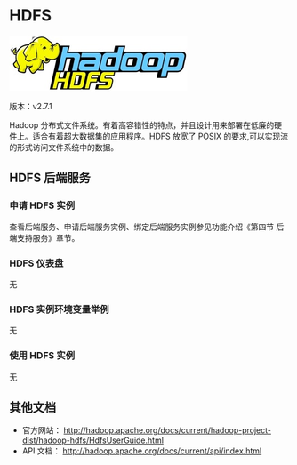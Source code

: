 # HDFS

![](img/HDFS.jpeg) 

版本：v2.7.1

Hadoop 分布式文件系统。有着高容错性的特点，并且设计用来部署在低廉的硬件上。适合有着超大数据集的应用程序。HDFS 放宽了 POSIX 的要求,可以实现流的形式访问文件系统中的数据。

## HDFS 后端服务

### 申请 HDFS 实例

查看后端服务、申请后端服务实例、绑定后端服务实例参见功能介绍《第四节 后端支持服务》章节。

### HDFS 仪表盘

无

### HDFS 实例环境变量举例

无

### 使用 HDFS 实例

无

## 其他文档

- 官方网站： http://hadoop.apache.org/docs/current/hadoop-project-dist/hadoop-hdfs/HdfsUserGuide.html
- API 文档： http://hadoop.apache.org/docs/current/api/index.html